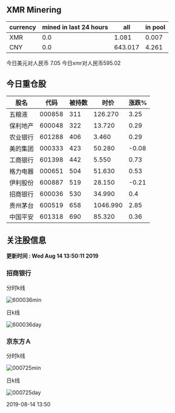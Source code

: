 ## XMR Minering

|currency|mined in last 24 hours|all|in pool|
|---|---|---|---|
|XMR|0.0|1.081|0.007|
|CNY|0.0|643.017|4.261|

今日美元对人民币 7.05	今日xmr对人民币595.02


## 今日重仓股 

|股名|代码|被持数|时价|涨跌%|
|---|---|---|---|---|
|五粮液|000858|311|126.270|3.25|
|保利地产|600048|322|13.720|0.29|
|农业银行|601288|406|3.460|0.29|
|美的集团|000333|423|50.280|-0.08|
|工商银行|601398|442|5.550|0.73|
|格力电器|000651|504|51.630|0.53|
|伊利股份|600887|519|28.150|-0.21|
|招商银行|600036|530|34.990|0.4|
|贵州茅台|600519|658|1046.990|2.85|
|中国平安|601318|690|85.320|0.36|

## 关注股信息
**更新时间 : Wed Aug 14 13:50:11 2019**
### 招商银行 
分时k线

![600036min](http://image.sinajs.cn/newchart/min/n/sh600036.gif)

日k线

![600036day](http://image.sinajs.cn/newchart/daily/n/sh600036.gif)

### 京东方Ａ 
分时k线

![000725min](http://image.sinajs.cn/newchart/min/n/sz000725.gif)

日k线

![000725day](http://image.sinajs.cn/newchart/daily/n/sz000725.gif)

2019-08-14 13:50